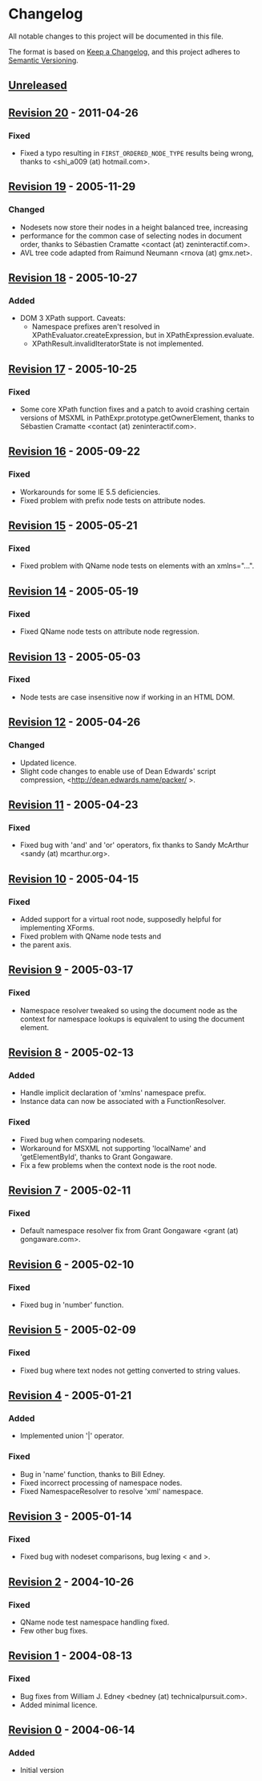 # Changelog

All notable changes to this project will be documented in this file.

The format is based on [Keep a Changelog](https://keepachangelog.com/en/1.0.0/),
and this project adheres to [Semantic Versioning](https://semver.org/spec/v2.0.0.html).

## [Unreleased]

## [Revision 20] - 2011-04-26

### Fixed

- Fixed a typo resulting in `FIRST_ORDERED_NODE_TYPE` results being wrong,
  thanks to <shi_a009 (at) hotmail.com>.

## [Revision 19] - 2005-11-29

### Changed

- Nodesets now store their nodes in a height balanced tree, increasing
- performance for the common case of selecting nodes in document order,
  thanks to Sébastien Cramatte <contact (at) zeninteractif.com>.
- AVL tree code adapted from Raimund Neumann <rnova (at) gmx.net>.

## [Revision 18] - 2005-10-27

### Added

- DOM 3 XPath support. Caveats:
  - Namespace prefixes aren't resolved in XPathEvaluator.createExpression,
    but in XPathExpression.evaluate.
  - XPathResult.invalidIteratorState is not implemented.

## [Revision 17] - 2005-10-25

### Fixed

- Some core XPath function fixes and a patch to avoid crashing certain
  versions of MSXML in PathExpr.prototype.getOwnerElement, thanks to
  Sébastien Cramatte <contact (at) zeninteractif.com>.

## [Revision 16] - 2005-09-22

### Fixed

- Workarounds for some IE 5.5 deficiencies.
- Fixed problem with prefix node tests on attribute nodes.

## [Revision 15] - 2005-05-21

### Fixed

- Fixed problem with QName node tests on elements with an xmlns="...".

## [Revision 14] - 2005-05-19

### Fixed

- Fixed QName node tests on attribute node regression.

## [Revision 13] - 2005-05-03

### Fixed

- Node tests are case insensitive now if working in an HTML DOM.

## [Revision 12] - 2005-04-26

### Changed

- Updated licence.
- Slight code changes to enable use of Dean
  Edwards' script compression, <http://dean.edwards.name/packer/ >.

## [Revision 11] - 2005-04-23

### Fixed

- Fixed bug with 'and' and 'or' operators, fix thanks to
  Sandy McArthur <sandy (at) mcarthur.org>.

## [Revision 10] - 2005-04-15

### Fixed

- Added support for a virtual root node, supposedly helpful for
  implementing XForms.
- Fixed problem with QName node tests and
- the parent axis.

## [Revision 9] - 2005-03-17

### Fixed

- Namespace resolver tweaked so using the document node as the context
  for namespace lookups is equivalent to using the document element.

## [Revision 8] - 2005-02-13

### Added

- Handle implicit declaration of 'xmlns' namespace prefix.
- Instance data can now be associated with a FunctionResolver.

### Fixed

- Fixed bug when comparing nodesets.
- Workaround for MSXML not supporting 'localName' and 'getElementById',
  thanks to Grant Gongaware.
- Fix a few problems when the context node is the root node.

## [Revision 7] - 2005-02-11

### Fixed

- Default namespace resolver fix from Grant Gongaware
  <grant (at) gongaware.com>.

## [Revision 6] - 2005-02-10

### Fixed

- Fixed bug in 'number' function.

## [Revision 5] - 2005-02-09

### Fixed

- Fixed bug where text nodes not getting converted to string values.

## [Revision 4] - 2005-01-21

### Added

- Implemented union '|' operator.

### Fixed

- Bug in 'name' function, thanks to Bill Edney.
- Fixed incorrect processing of namespace nodes.
- Fixed NamespaceResolver to resolve 'xml' namespace.

## [Revision 3] - 2005-01-14

### Fixed

- Fixed bug with nodeset comparisons, bug lexing < and >.

## [Revision 2] - 2004-10-26

### Fixed

- QName node test namespace handling fixed.
- Few other bug fixes.

## [Revision 1] - 2004-08-13

### Fixed

- Bug fixes from William J. Edney <bedney (at) technicalpursuit.com>.
- Added minimal licence.

## [Revision 0] - 2004-06-14

### Added

- Initial version

[unreleased]: https://github.com/olivierlacan/keep-a-changelog/compare/revision20...HEAD
[revision 20]: https://github.com/olivierlacan/keep-a-changelog/compare/revision19...revision20
[revision 19]: https://github.com/olivierlacan/keep-a-changelog/compare/revision18...revision19
[revision 18]: https://github.com/olivierlacan/keep-a-changelog/compare/revision17...revision18
[revision 17]: https://github.com/olivierlacan/keep-a-changelog/compare/revision16...revision17
[revision 16]: https://github.com/olivierlacan/keep-a-changelog/compare/revision15...revision16
[revision 15]: https://github.com/olivierlacan/keep-a-changelog/compare/revision14...revision15
[revision 14]: https://github.com/olivierlacan/keep-a-changelog/compare/revision13...revision14
[revision 13]: https://github.com/olivierlacan/keep-a-changelog/compare/revision12...revision13
[revision 12]: https://github.com/olivierlacan/keep-a-changelog/compare/revision11...revision12
[revision 11]: https://github.com/olivierlacan/keep-a-changelog/compare/revision10...revision11
[revision 10]: https://github.com/olivierlacan/keep-a-changelog/compare/revision9...revision10
[revision 9]: https://github.com/olivierlacan/keep-a-changelog/compare/revision8...revision9
[revision 8]: https://github.com/olivierlacan/keep-a-changelog/compare/revision7...revision8
[revision 7]: https://github.com/olivierlacan/keep-a-changelog/compare/revision6...revision7
[revision 6]: https://github.com/olivierlacan/keep-a-changelog/compare/revision5...revision6
[revision 5]: https://github.com/olivierlacan/keep-a-changelog/compare/revision4...revision5
[revision 4]: https://github.com/olivierlacan/keep-a-changelog/compare/revision3...revision4
[revision 3]: https://github.com/olivierlacan/keep-a-changelog/compare/revision2...revision3
[revision 2]: https://github.com/olivierlacan/keep-a-changelog/compare/revision1...revision2
[revision 1]: https://github.com/olivierlacan/keep-a-changelog/compare/revision0...revision1
[revision 0]: https://github.com/olivierlacan/keep-a-changelog/releases/tags/revision0
